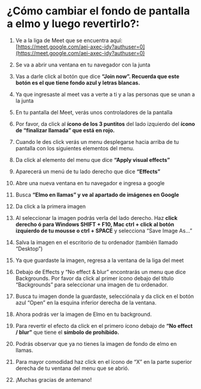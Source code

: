 # ¿Cómo cambiar el fondo de pantalla a elmo y luego revertirlo?:

1. Ve a la liga de Meet que se encuentra aquí: [https://meet.google.com/aei-axec-idy?authuser=0](https://meet.google.com/aei-axec-idy?authuser=0)
2. Se va a abrir una ventana en tu navegador con la junta

3. Vas a darle click al botón que dice **“Join now”. Recuerda que este botón es el que tiene fondo azul y letras blancas.**
4. Ya que ingresaste al meet vas a verte a ti y a las personas que se unan a la junta
5. En tu pantalla del Meet, verás unos controladores de la pantalla
6. Por favor, da click al **ícono de los 3 puntitos** del lado izquierdo del **ícono de “finalizar llamada” que está en rojo.**
7. Cuando le des click verás un menu desplegarse hacia arriba de tu pantalla con los siguientes elementos del menu.    
8. Da click al elemento del menu que dice **“Apply visual effects”**
9. Aparecerá un menú de tu lado derecho que dice **“Effects”**    
10. Abre una nueva ventana en tu navegador e ingresa a google
11. Busca **“Elmo en llamas” y ve al apartado de imágenes en Google**    
12. Da click a la primera imagen
13. Al seleccionar la imagen podrás verla del lado derecho. Haz **click derecho ó para Windows SHIFT + F10, Mac ctrl + click al botón izquierdo de tu mousse o ctrl + SPACE** y selecciona “Save Image As...”
14. Salva la imagen en el escritorio de tu ordenador (también llamado “Desktop”)
15. Ya que guardaste la imagen, regresa a la ventana de la liga del meet
16. Debajo de Effects y “No effect & blur” encontrarás un menu que dice Backgrounds. Por favor da click al primer ícono debajo del título “Backgrounds” para seleccionar una imagen de tu ordenador.    
17. Busca tu imagen donde la guardaste, selecciónala y da click en el botón azul  “Open” en la esquina inferior derecha de la ventana.    
18. Ahora podrás ver la imagen de Elmo en tu background.    
19. Para revertir el efecto da click en el primero ícono debajo de **“No effect / blur”** que tiene el **símbolo de prohibido.**    
20. Podrás observar que ya no tienes la imagen de fondo de elmo en llamas.    
21. Para mayor comodidad haz click en el ícono de “X” en la parte superior derecha de tu ventana del menu que se abrió.    
22. ¡Muchas gracias de antemano!